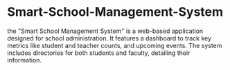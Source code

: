 # Smart-School-Management-System
the "Smart School Management System" is a web-based application designed for school administration. It features a dashboard to track key metrics like student and teacher counts, and upcoming events. The system includes directories for both students and faculty, detailing their information. 
